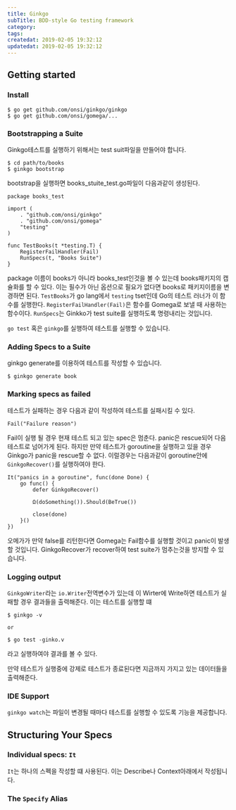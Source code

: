```yaml
---
title: Ginkgo
subTitle: BDD-style Go testing framework
category: 
tags: 
createdat: 2019-02-05 19:32:12
updatedat: 2019-02-05 19:32:12
---
```


## Getting started

### Install
```
$ go get github.com/onsi/ginkgo/ginkgo
$ go get github.com/onsi/gomega/...
```

### Bootstrapping a Suite
Ginkgo테스트를 실행하기 위해서는 test suit파일을 만들어야 합니다.
```
$ cd path/to/books
$ ginkgo bootstrap
```

bootstrap을 실행하면 books_stuite_test.go파일이 다음과같이 생성된다.
```
package books_test

import (
    . "github.com/onsi/ginkgo"
    . "github.com/onsi/gomega"
    "testing"
)

func TestBooks(t *testing.T) {
    RegisterFailHandler(Fail)
    RunSpecs(t, "Books Suite")
}
```

package 이름이 books가 아니라 books_test인것을 볼 수 있는데 books패키지의 캡슐화를 할 수 있다.
이는 필수가 아닌 옵션으로 필요가 없다면 books로 패키지이름을 변경하면 된다.
`TestBooks`가 go lang에서 `testing` tset인데 Go의 테스트 러너가 이 함수를 실행한다.
`RegisterFailHandler(Fail)`은 함수를 Gomega로 보낼 때 사용하는 함수이다.
`RunSpecs`는 Ginkko가 test suite를 실행하도록 명령내리는 것입니다. 

`go test` 혹은 `ginkgo`를 실행하여 테스트를 실행할 수 있습니다.

### Adding Specs to a Suite
ginkgo generate를 이용하여 테스트를 작성할 수 있습니다. 

```
$ ginkgo generate book
```

### Marking specs as failed
테스트가 실패하는 경우 다음과 같이 작성하여 테스트를 실패시킬 수 있다.
```
Fail("Failure reason")
```

Fail이 실행 될 경우 현재 테스트 되고 있는 spec은 멈춘다. panic은 rescue되어 다음 테스트로 넘어가게 된다.
하지만 만약 테스트가 goroutine을 실행하고 있을 경우 Ginkgo가 panic을 rescue할 수 없다.
이럴경우는 다음과같이 goroutine안에 `GinkgoRecover()`를 실행하여야 한다.

```
It("panics in a goroutine", func(done Done) {
    go func() {
        defer GinkgoRecover()

        Ω(doSomething()).Should(BeTrue())

        close(done)
    }()
})
```

오메가가 만약 false를 리턴한다면 Gomega는 Fail함수를 실행할 것이고 panic이 발생할 것입니다. GinkgoRecover가 recover하여 test suite가 멈추는것을
방지할 수 있습니다.

### Logging output
`GinkgoWriter`라는 `io.Writer`전역변수가 있는데 이 Wirter에 Write하면 테스트가 실패할 경우 결과들을 출력해준다. 이는 테스트를 실행할 떄
```
$ ginkgo -v 

or

$ go test -ginko.v
```

라고 실행하여야 결과를 볼 수 있다.

만약 테스트가 실행중에 강제로 테스트가 종료된다면 지금까지 가지고 있는 데이터들을 출력해준다.

### IDE Support
`ginkgo watch`는 파일이 변경될 때마다 테스트를 실행할 수 있도록 기능을 제공합니다.

## Structuring Your Specs
### Individual specs: `It`
`It`는 하나의 스펙을 작성할 떄 사용된다. 이는 Describe나 Context아래에서 작성됩니다.

### The `Specify` Alias
 
